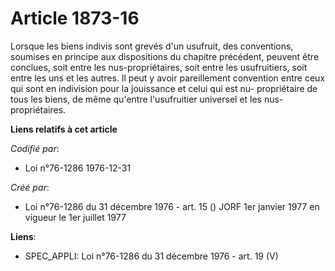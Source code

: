 # Article 1873-16

Lorsque les biens indivis sont grevés d'un usufruit, des conventions, soumises en principe aux dispositions du chapitre
précédent, peuvent être conclues, soit entre les nus-propriétaires, soit entre les usufruitiers, soit entre les uns et les
autres. Il peut y avoir pareillement convention entre ceux qui sont en indivision pour la jouissance et celui qui est nu-
propriétaire de tous les biens, de même qu'entre l'usufruitier universel et les nus-propriétaires.

**Liens relatifs à cet article**

_Codifié par_:

  - Loi n°76-1286 1976-12-31

_Créé par_:

  - Loi n°76-1286 du 31 décembre 1976 - art. 15 () JORF 1er janvier 1977 en vigueur le 1er juillet 1977

**Liens**:

  - SPEC_APPLI: Loi n°76-1286 du 31 décembre 1976 - art. 19 (V)
